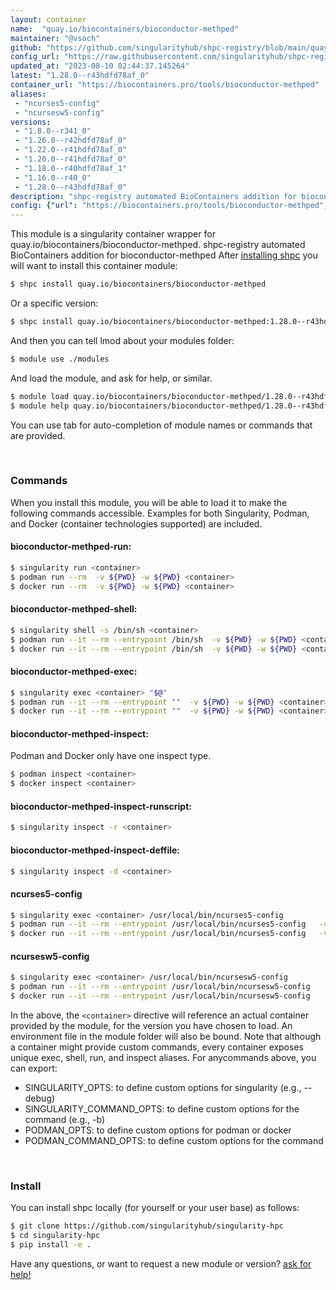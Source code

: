 ```yaml
---
layout: container
name:  "quay.io/biocontainers/bioconductor-methped"
maintainer: "@vsoch"
github: "https://github.com/singularityhub/shpc-registry/blob/main/quay.io/biocontainers/bioconductor-methped/container.yaml"
config_url: "https://raw.githubusercontent.com/singularityhub/shpc-registry/main/quay.io/biocontainers/bioconductor-methped/container.yaml"
updated_at: "2023-08-10 02:44:37.145264"
latest: "1.28.0--r43hdfd78af_0"
container_url: "https://biocontainers.pro/tools/bioconductor-methped"
aliases:
 - "ncurses5-config"
 - "ncursesw5-config"
versions:
 - "1.8.0--r341_0"
 - "1.26.0--r42hdfd78af_0"
 - "1.22.0--r41hdfd78af_0"
 - "1.20.0--r41hdfd78af_0"
 - "1.18.0--r40hdfd78af_1"
 - "1.16.0--r40_0"
 - "1.28.0--r43hdfd78af_0"
description: "shpc-registry automated BioContainers addition for bioconductor-methped"
config: {"url": "https://biocontainers.pro/tools/bioconductor-methped", "maintainer": "@vsoch", "description": "shpc-registry automated BioContainers addition for bioconductor-methped", "latest": {"1.28.0--r43hdfd78af_0": "sha256:9e2c32c80b34880ad00810517261b5c8acc5beee3bb6adfb03c889eddbc09463"}, "tags": {"1.8.0--r341_0": "sha256:3ee49c92ce65dbbfd1346ccd1b1bbbdb2b2b9516b9eed02761addcfed0bd362d", "1.26.0--r42hdfd78af_0": "sha256:a6f527e867574bef8d7643f1e026cc070f2bc5e2c5eb184e0ee5cdec3c186b2f", "1.22.0--r41hdfd78af_0": "sha256:56acd9adcf5b399b89d655807d0a7a7eb3a8e1a17940574941bd9d526e13c932", "1.20.0--r41hdfd78af_0": "sha256:9cea3a907162e16a1f73cb6dd0873da2eadd886599db2d843c734a5cb1c6ebec", "1.18.0--r40hdfd78af_1": "sha256:5abec5adde2df9da69c07e52e726bf838eaa63cbf650f33e77cb7f1a3f7d18b2", "1.16.0--r40_0": "sha256:866af927e1f05345e692cc6c26a22e176400e6ca33f0c351b01e9c1f28a6b6f4", "1.28.0--r43hdfd78af_0": "sha256:9e2c32c80b34880ad00810517261b5c8acc5beee3bb6adfb03c889eddbc09463"}, "docker": "quay.io/biocontainers/bioconductor-methped", "aliases": {"ncurses5-config": "/usr/local/bin/ncurses5-config", "ncursesw5-config": "/usr/local/bin/ncursesw5-config"}}
---
```


This module is a singularity container wrapper for quay.io/biocontainers/bioconductor-methped.
shpc-registry automated BioContainers addition for bioconductor-methped
After [installing shpc](#install) you will want to install this container module:


```bash
$ shpc install quay.io/biocontainers/bioconductor-methped
```

Or a specific version:

```bash
$ shpc install quay.io/biocontainers/bioconductor-methped:1.28.0--r43hdfd78af_0
```

And then you can tell lmod about your modules folder:

```bash
$ module use ./modules
```

And load the module, and ask for help, or similar.

```bash
$ module load quay.io/biocontainers/bioconductor-methped/1.28.0--r43hdfd78af_0
$ module help quay.io/biocontainers/bioconductor-methped/1.28.0--r43hdfd78af_0
```

You can use tab for auto-completion of module names or commands that are provided.

<br>

### Commands

When you install this module, you will be able to load it to make the following commands accessible.
Examples for both Singularity, Podman, and Docker (container technologies supported) are included.

#### bioconductor-methped-run:

```bash
$ singularity run <container>
$ podman run --rm  -v ${PWD} -w ${PWD} <container>
$ docker run --rm  -v ${PWD} -w ${PWD} <container>
```

#### bioconductor-methped-shell:

```bash
$ singularity shell -s /bin/sh <container>
$ podman run --it --rm --entrypoint /bin/sh  -v ${PWD} -w ${PWD} <container>
$ docker run --it --rm --entrypoint /bin/sh  -v ${PWD} -w ${PWD} <container>
```

#### bioconductor-methped-exec:

```bash
$ singularity exec <container> "$@"
$ podman run --it --rm --entrypoint ""  -v ${PWD} -w ${PWD} <container> "$@"
$ docker run --it --rm --entrypoint ""  -v ${PWD} -w ${PWD} <container> "$@"
```

#### bioconductor-methped-inspect:

Podman and Docker only have one inspect type.

```bash
$ podman inspect <container>
$ docker inspect <container>
```

#### bioconductor-methped-inspect-runscript:

```bash
$ singularity inspect -r <container>
```

#### bioconductor-methped-inspect-deffile:

```bash
$ singularity inspect -d <container>
```


#### ncurses5-config

```bash
$ singularity exec <container> /usr/local/bin/ncurses5-config
$ podman run --it --rm --entrypoint /usr/local/bin/ncurses5-config   -v ${PWD} -w ${PWD} <container> -c " $@"
$ docker run --it --rm --entrypoint /usr/local/bin/ncurses5-config   -v ${PWD} -w ${PWD} <container> -c " $@"
```


#### ncursesw5-config

```bash
$ singularity exec <container> /usr/local/bin/ncursesw5-config
$ podman run --it --rm --entrypoint /usr/local/bin/ncursesw5-config   -v ${PWD} -w ${PWD} <container> -c " $@"
$ docker run --it --rm --entrypoint /usr/local/bin/ncursesw5-config   -v ${PWD} -w ${PWD} <container> -c " $@"
```



In the above, the `<container>` directive will reference an actual container provided
by the module, for the version you have chosen to load. An environment file in the
module folder will also be bound. Note that although a container
might provide custom commands, every container exposes unique exec, shell, run, and
inspect aliases. For anycommands above, you can export:

 - SINGULARITY_OPTS: to define custom options for singularity (e.g., --debug)
 - SINGULARITY_COMMAND_OPTS: to define custom options for the command (e.g., -b)
 - PODMAN_OPTS: to define custom options for podman or docker
 - PODMAN_COMMAND_OPTS: to define custom options for the command

<br>

### Install

You can install shpc locally (for yourself or your user base) as follows:

```bash
$ git clone https://github.com/singularityhub/singularity-hpc
$ cd singularity-hpc
$ pip install -e .
```

Have any questions, or want to request a new module or version? [ask for help!](https://github.com/singularityhub/singularity-hpc/issues)